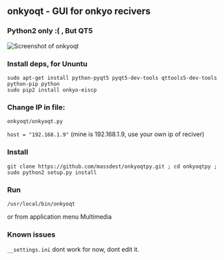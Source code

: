 ## onkyoqt - GUI for onkyo recivers
### Python2 only :( , But QT5

![Screenshot of onkyoqt](https://github.com/massdest/onkyoqtpy/raw/master/onkyoqt_screenshot.png)

### Install deps, for Ununtu
```
sudo apt-get install python-pyqt5 pyqt5-dev-tools qttools5-dev-tools python-pip python
sudo pip2 install onkyo-eiscp
```
### Change IP in file: 

`onkyoqt/onkyoqt.py`

`host = "192.168.1.9"` (mine is 192.168.1.9, use your own ip of reciver)

### Install

`git clone https://github.com/massdest/onkyoqtpy.git ; cd onkyoqtpy ; sudo python2 setup.py install`

### Run

`/usr/local/bin/onkyoqt`

or from application menu Multimedia

### Known issues

`__settings.ini` dont work for now, dont edit it. 



